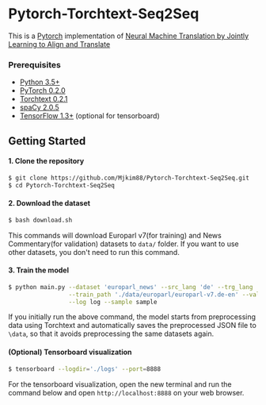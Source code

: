 # Pytorch-Torchtext-Seq2Seq
This is a [Pytorch](https://github.com/pytorch/pytorch)
implementation of [Neural Machine Translation by Jointly Learning to Align and Translate](https://arxiv.org/abs/1409.0473)


### Prerequisites
* [Python 3.5+](https://www.continuum.io/downloads)
* [PyTorch 0.2.0](http://pytorch.org/)
* [Torchtext 0.2.1](https://github.com/pytorch/text)
* [spaCy 2.0.5](https://spacy.io/)
* [TensorFlow 1.3+](https://www.tensorflow.org/) (optional for tensorboard)


## Getting Started
#### 1. Clone the repository
```bash
$ git clone https://github.com/Mjkim88/Pytorch-Torchtext-Seq2Seq.git
$ cd Pytorch-Torchtext-Seq2Seq
```

#### 2. Download the dataset
```bash
$ bash download.sh
```
This commands will download Europarl v7(for training) and News Commentary(for validation) datasets to `data/` folder. 
If you want to use other datasets, you don't need to run this command. 

#### 3. Train the model 
```bash
$ python main.py --dataset 'europarl_news' --src_lang 'de' --trg_lang 'en' --data_path './data' \
                 --train_path './data/europarl/europarl-v7.de-en' --val_path './data/news/news-commentary-v9.de-en' \
                 --log log --sample sample
```
If you initially run the above command, the model starts from preprocessing data using Torchtext and automatically saves the preprocessed JSON file to `\data`, so that it avoids preprocessing the same datasets again. 

#### (Optional) Tensorboard visualization 
```bash
$ tensorboard --logdir='./logs' --port=8888
```
For the tensorboard visualization, open the new terminal and run the command below and open `http://localhost:8888` on your web browser.
